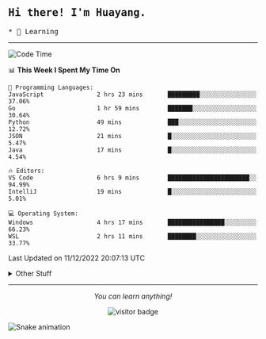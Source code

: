 <h2>
    <samp>Hi there! I'm Huayang.</samp>
</h2>
<p>
    <samp>
        * 🧐 Learning
    </samp>
</p>



<hr>


<!--START_SECTION:waka-->
![Code Time](http://img.shields.io/badge/Code%20Time-278%20hrs%2027%20mins-blue)

📊 **This Week I Spent My Time On** 

```text
💬 Programming Languages: 
JavaScript               2 hrs 23 mins       █████████░░░░░░░░░░░░░░░░   37.06% 
Go                       1 hr 59 mins        ███████░░░░░░░░░░░░░░░░░░   30.64% 
Python                   49 mins             ███░░░░░░░░░░░░░░░░░░░░░░   12.72% 
JSON                     21 mins             █░░░░░░░░░░░░░░░░░░░░░░░░   5.47% 
Java                     17 mins             █░░░░░░░░░░░░░░░░░░░░░░░░   4.54%

🔥 Editors: 
VS Code                  6 hrs 9 mins        ███████████████████████░░   94.99% 
IntelliJ                 19 mins             █░░░░░░░░░░░░░░░░░░░░░░░░   5.01%

💻 Operating System: 
Windows                  4 hrs 17 mins       ████████████████░░░░░░░░░   66.23% 
WSL                      2 hrs 11 mins       ████████░░░░░░░░░░░░░░░░░   33.77%

```


 Last Updated on 11/12/2022 20:07:13 UTC
<!--END_SECTION:waka-->


<details>
  <summary>Other Stuff</summary>
  <br />
<!--   
  <p align="left">
    <img height="180em" src="https://github-readme-streak-stats.herokuapp.com/?user=GuillaumeFalourd" />
    
  </p> -->

  * 🏆 Some GitHub statistical reports:
  
  <img width="100%" src="https://github-profile-trophy.vercel.app/?username=xmchxup&column=7">
  <p align="left">  
    <img height="180em" src="https://github-readme-stats.vercel.app/api?username=xmchxup&hide_border=true&show_icons=true&include_all_commits=true&bg_color=0,EC6C6C,FFD479,FFFC79,73FA79&theme=graywhite&locale=en" />
    <img height="180em" src="https://github-readme-stats.vercel.app/api/top-langs/?username=xmchxup&hide=css,scss,html&langs_count=8&hide_border=true&layout=compact&bg_color=0,73FA79,73FDFF,D783FF&theme=graywhite&locale=en" />
  </p>
  
  <img width="100%" src="https://github-profile-summary-cards.vercel.app/api/cards/profile-details?username=xmchxup&theme=github" />
 
</a>
</details>
<hr>
<p align="center">
    <i>You can learn anything!</i>
    <p align="center">
        <img src="https://visitor-badge.laobi.icu/badge?page_id=xmchxup" alt="visitor badge"/>       
    </p>
</p>

![Snake animation](https://github.com/XmchxUp/XmchxUp/blob/output/github-contribution-grid-snake.gif)


